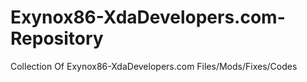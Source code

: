 #  Exynox86-XdaDevelopers.com-Repository
Collection Of Exynox86-XdaDevelopers.com Files/Mods/Fixes/Codes
